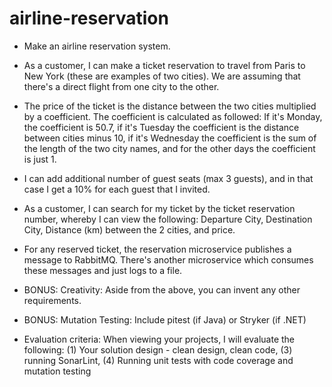 # airline-reservation

- Make an airline reservation system.

- As a customer, I can make a ticket reservation to travel from Paris to New York (these are examples of two cities). We are assuming that there's a direct flight from one city to the other.

- The price of the ticket is the distance between the two cities multiplied by a coefficient. The coefficient is calculated as followed: If it's Monday, the coefficient is 50.7, if it's Tuesday the coefficient is the distance between cities minus 10, if it's Wednesday the coefficient is the sum of the length of the two city names, and for the other days the coefficient is just 1.

- I can add additional number of guest seats (max 3 guests), and in that case I get a 10% for each guest that I invited.

- As a customer, I can search for my ticket by the ticket reservation number, whereby I can view the following: Departure City, Destination City, Distance (km) between the 2 cities, and price.

- For any reserved ticket, the reservation microservice publishes a message to RabbitMQ. There's another microservice which consumes these messages and just logs to a file.

- BONUS: Creativity: Aside from the above, you can invent any other requirements.

- BONUS: Mutation Testing: Include pitest (if Java) or Stryker (if .NET)

- Evaluation criteria: When viewing your projects, I will evaluate the following: (1) Your solution design - clean design, clean code, (3) running SonarLint, (4) Running unit tests with code coverage and mutation testing